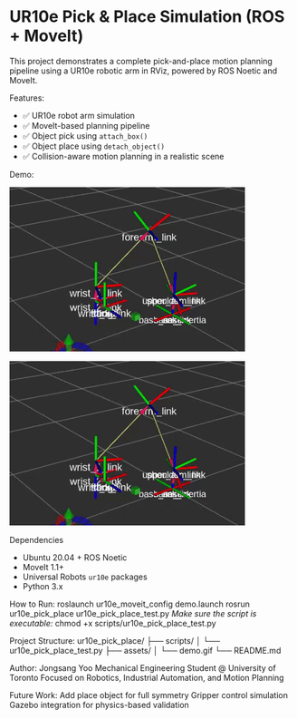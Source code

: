 # UR10e Pick & Place Simulation (ROS + MoveIt)

This project demonstrates a complete pick-and-place motion planning pipeline using a UR10e robotic arm in RViz, powered by ROS Noetic and MoveIt.


Features:
- ✅ UR10e robot arm simulation
- ✅ MoveIt-based planning pipeline
- ✅ Object pick using `attach_box()`
- ✅ Object place using `detach_object()`
- ✅ Collision-aware motion planning in a realistic scene


Demo:

![Demo](./assets/demo.gif)

![Demo](./assets/demo.gif)

Dependencies

- Ubuntu 20.04 + ROS Noetic
- MoveIt 1.1+
- Universal Robots `ur10e` packages
- Python 3.x


How to Run:
roslaunch ur10e_moveit_config demo.launch
rosrun ur10e_pick_place ur10e_pick_place_test.py
*Make sure the script is executable:*
chmod +x scripts/ur10e_pick_place_test.py


Project Structure:
ur10e_pick_place/
├── scripts/
│   └── ur10e_pick_place_test.py
├── assets/
│   └── demo.gif
└── README.md


Author:
Jongsang Yoo
Mechanical Engineering Student @ University of Toronto 
Focused on Robotics, Industrial Automation, and Motion Planning 


Future Work:
Add place object for full symmetry
Gripper control simulation
Gazebo integration for physics-based validation





